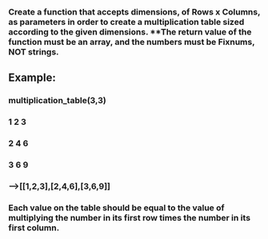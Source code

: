 ### Create a function that accepts dimensions, of Rows x Columns, as parameters in order to create a multiplication table sized according to the given dimensions. **The return value of the function must be an array, and the numbers must be Fixnums, NOT strings.

## Example:

### multiplication_table(3,3)

### 1 2 3
### 2 4 6
### 3 6 9

###  -->[[1,2,3],[2,4,6],[3,6,9]]

###  Each value on the table should be equal to the value of multiplying the number in its first row times the number in its first column.
